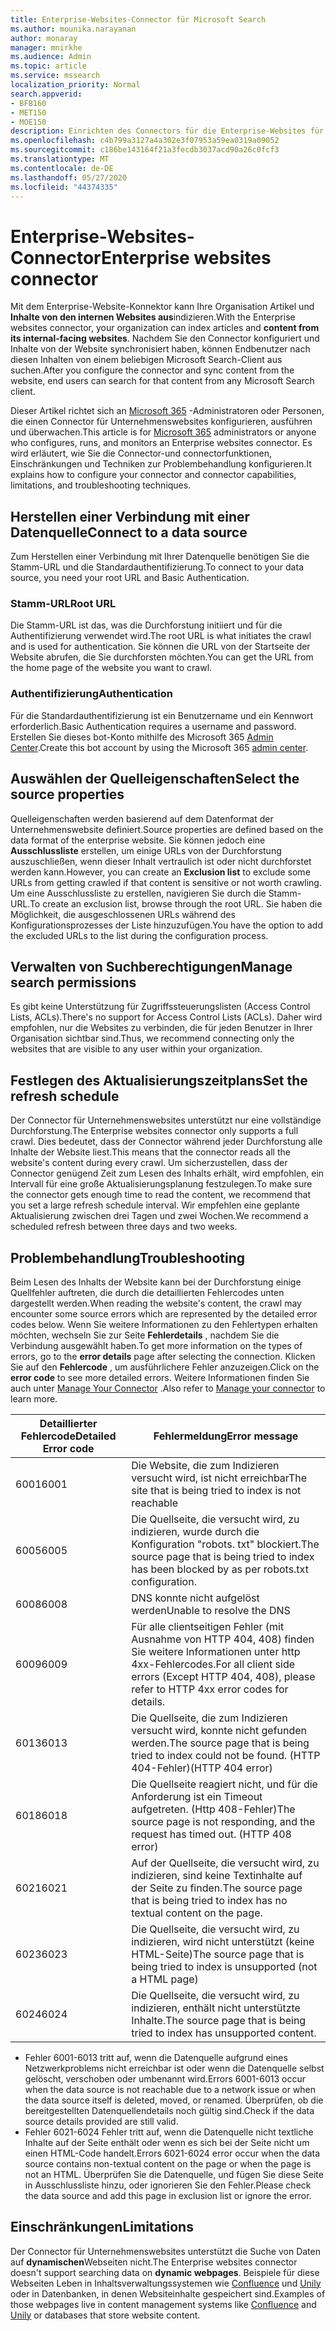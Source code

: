 ```yaml
---
title: Enterprise-Websites-Connector für Microsoft Search
ms.author: mounika.narayanan
author: monaray
manager: mnirkhe
ms.audience: Admin
ms.topic: article
ms.service: mssearch
localization_priority: Normal
search.appverid:
- BFB160
- MET150
- MOE150
description: Einrichten des Connectors für die Enterprise-Websites für Microsoft Search
ms.openlocfilehash: c4b799a3127a4a302e3f07953a59ea0319a09052
ms.sourcegitcommit: c186be143164f21a3fecdb3037acd90a26c0fcf3
ms.translationtype: MT
ms.contentlocale: de-DE
ms.lasthandoff: 05/27/2020
ms.locfileid: "44374335"
---
```

# <a name="enterprise-websites-connector"></a><span data-ttu-id="2179f-103">Enterprise-Websites-Connector</span><span class="sxs-lookup"><span data-stu-id="2179f-103">Enterprise websites connector</span></span>

<span data-ttu-id="2179f-104">Mit dem Enterprise-Website-Konnektor kann Ihre Organisation Artikel und **Inhalte von den internen Websites aus**indizieren.</span><span class="sxs-lookup"><span data-stu-id="2179f-104">With the Enterprise websites connector, your organization can index articles and **content from its internal-facing websites**.</span></span> <span data-ttu-id="2179f-105">Nachdem Sie den Connector konfiguriert und Inhalte von der Website synchronisiert haben, können Endbenutzer nach diesen Inhalten von einem beliebigen Microsoft Search-Client aus suchen.</span><span class="sxs-lookup"><span data-stu-id="2179f-105">After you configure the connector and sync content from the website, end users can search for that content from any Microsoft Search client.</span></span>

<span data-ttu-id="2179f-106">Dieser Artikel richtet sich an [Microsoft 365](https://www.microsoft.com/microsoft-365) -Administratoren oder Personen, die einen Connector für Unternehmenswebsites konfigurieren, ausführen und überwachen.</span><span class="sxs-lookup"><span data-stu-id="2179f-106">This article is for [Microsoft 365](https://www.microsoft.com/microsoft-365) administrators or anyone who configures, runs, and monitors an Enterprise websites connector.</span></span> <span data-ttu-id="2179f-107">Es wird erläutert, wie Sie die Connector-und connectorfunktionen, Einschränkungen und Techniken zur Problembehandlung konfigurieren.</span><span class="sxs-lookup"><span data-stu-id="2179f-107">It explains how to configure your connector and connector capabilities, limitations, and troubleshooting techniques.</span></span>  

## <a name="connect-to-a-data-source"></a><span data-ttu-id="2179f-108">Herstellen einer Verbindung mit einer Datenquelle</span><span class="sxs-lookup"><span data-stu-id="2179f-108">Connect to a data source</span></span> 
<span data-ttu-id="2179f-109">Zum Herstellen einer Verbindung mit Ihrer Datenquelle benötigen Sie die Stamm-URL und die Standardauthentifizierung.</span><span class="sxs-lookup"><span data-stu-id="2179f-109">To connect to your data source, you need your root URL and Basic Authentication.</span></span>

### <a name="root-url"></a><span data-ttu-id="2179f-110">Stamm-URL</span><span class="sxs-lookup"><span data-stu-id="2179f-110">Root URL</span></span>
<span data-ttu-id="2179f-111">Die Stamm-URL ist das, was die Durchforstung initiiert und für die Authentifizierung verwendet wird.</span><span class="sxs-lookup"><span data-stu-id="2179f-111">The root URL is what initiates the crawl and is used for authentication.</span></span> <span data-ttu-id="2179f-112">Sie können die URL von der Startseite der Website abrufen, die Sie durchforsten möchten.</span><span class="sxs-lookup"><span data-stu-id="2179f-112">You can get the URL from the home page of the website you want to crawl.</span></span>

### <a name="authentication"></a><span data-ttu-id="2179f-113">Authentifizierung</span><span class="sxs-lookup"><span data-stu-id="2179f-113">Authentication</span></span> 
<span data-ttu-id="2179f-114">Für die Standardauthentifizierung ist ein Benutzername und ein Kennwort erforderlich.</span><span class="sxs-lookup"><span data-stu-id="2179f-114">Basic Authentication requires a username and password.</span></span> <span data-ttu-id="2179f-115">Erstellen Sie dieses bot-Konto mithilfe des Microsoft 365 [Admin Center](https://admin.microsoft.com).</span><span class="sxs-lookup"><span data-stu-id="2179f-115">Create this bot account by using the Microsoft 365 [admin center](https://admin.microsoft.com).</span></span>

## <a name="select-the-source-properties"></a><span data-ttu-id="2179f-116">Auswählen der Quelleigenschaften</span><span class="sxs-lookup"><span data-stu-id="2179f-116">Select the source properties</span></span> 
<span data-ttu-id="2179f-117">Quelleigenschaften werden basierend auf dem Datenformat der Unternehmenswebsite definiert.</span><span class="sxs-lookup"><span data-stu-id="2179f-117">Source properties are defined based on the data format of the enterprise website.</span></span> <span data-ttu-id="2179f-118">Sie können jedoch eine **Ausschlussliste** erstellen, um einige URLs von der Durchforstung auszuschließen, wenn dieser Inhalt vertraulich ist oder nicht durchforstet werden kann.</span><span class="sxs-lookup"><span data-stu-id="2179f-118">However, you can create an **Exclusion list** to exclude some URLs from getting crawled if that content is sensitive or not worth crawling.</span></span> <span data-ttu-id="2179f-119">Um eine Ausschlussliste zu erstellen, navigieren Sie durch die Stamm-URL.</span><span class="sxs-lookup"><span data-stu-id="2179f-119">To create an exclusion list, browse through the root URL.</span></span> <span data-ttu-id="2179f-120">Sie haben die Möglichkeit, die ausgeschlossenen URLs während des Konfigurationsprozesses der Liste hinzuzufügen.</span><span class="sxs-lookup"><span data-stu-id="2179f-120">You have the option to add the excluded URLs to the list during the configuration process.</span></span>

## <a name="manage-search-permissions"></a><span data-ttu-id="2179f-121">Verwalten von Suchberechtigungen</span><span class="sxs-lookup"><span data-stu-id="2179f-121">Manage search permissions</span></span> 
<span data-ttu-id="2179f-122">Es gibt keine Unterstützung für Zugriffssteuerungslisten (Access Control Lists, ACLs).</span><span class="sxs-lookup"><span data-stu-id="2179f-122">There's no support for Access Control Lists (ACLs).</span></span> <span data-ttu-id="2179f-123">Daher wird empfohlen, nur die Websites zu verbinden, die für jeden Benutzer in Ihrer Organisation sichtbar sind.</span><span class="sxs-lookup"><span data-stu-id="2179f-123">Thus, we recommend connecting only the websites that are visible to any user within your organization.</span></span>

## <a name="set-the-refresh-schedule"></a><span data-ttu-id="2179f-124">Festlegen des Aktualisierungszeitplans</span><span class="sxs-lookup"><span data-stu-id="2179f-124">Set the refresh schedule</span></span>
<span data-ttu-id="2179f-125">Der Connector für Unternehmenswebsites unterstützt nur eine vollständige Durchforstung.</span><span class="sxs-lookup"><span data-stu-id="2179f-125">The Enterprise websites connector only supports a full crawl.</span></span> <span data-ttu-id="2179f-126">Dies bedeutet, dass der Connector während jeder Durchforstung alle Inhalte der Website liest.</span><span class="sxs-lookup"><span data-stu-id="2179f-126">This means that the connector reads all the website's content during every crawl.</span></span> <span data-ttu-id="2179f-127">Um sicherzustellen, dass der Connector genügend Zeit zum Lesen des Inhalts erhält, wird empfohlen, ein Intervall für eine große Aktualisierungsplanung festzulegen.</span><span class="sxs-lookup"><span data-stu-id="2179f-127">To make sure the connector gets enough time to read the content, we recommend that you set a large refresh schedule interval.</span></span> <span data-ttu-id="2179f-128">Wir empfehlen eine geplante Aktualisierung zwischen drei Tagen und zwei Wochen.</span><span class="sxs-lookup"><span data-stu-id="2179f-128">We recommend a scheduled refresh between three days and two weeks.</span></span> 

## <a name="troubleshooting"></a><span data-ttu-id="2179f-129">Problembehandlung</span><span class="sxs-lookup"><span data-stu-id="2179f-129">Troubleshooting</span></span>
<span data-ttu-id="2179f-130">Beim Lesen des Inhalts der Website kann bei der Durchforstung einige Quellfehler auftreten, die durch die detaillierten Fehlercodes unten dargestellt werden.</span><span class="sxs-lookup"><span data-stu-id="2179f-130">When reading the website's content, the crawl may encounter some source errors which are represented by the detailed error codes below.</span></span> <span data-ttu-id="2179f-131">Wenn Sie weitere Informationen zu den Fehlertypen erhalten möchten, wechseln Sie zur Seite **Fehlerdetails** , nachdem Sie die Verbindung ausgewählt haben.</span><span class="sxs-lookup"><span data-stu-id="2179f-131">To get more information on the types of errors, go to the **error details** page after selecting the connection.</span></span> <span data-ttu-id="2179f-132">Klicken Sie auf den **Fehlercode** , um ausführlichere Fehler anzuzeigen.</span><span class="sxs-lookup"><span data-stu-id="2179f-132">Click on the **error code** to see more detailed errors.</span></span> <span data-ttu-id="2179f-133">Weitere Informationen finden Sie auch unter [Manage Your Connector](https://docs.microsoft.com/microsoftsearch/manage-connector) .</span><span class="sxs-lookup"><span data-stu-id="2179f-133">Also refer to [Manage your connector](https://docs.microsoft.com/microsoftsearch/manage-connector) to learn more.</span></span>

 <span data-ttu-id="2179f-134">**Detaillierter Fehlercode**</span><span class="sxs-lookup"><span data-stu-id="2179f-134">**Detailed Error code**</span></span> | <span data-ttu-id="2179f-135">**Fehlermeldung**</span><span class="sxs-lookup"><span data-stu-id="2179f-135">**Error message**</span></span>
 --- | --- 
 <span data-ttu-id="2179f-136">6001</span><span class="sxs-lookup"><span data-stu-id="2179f-136">6001</span></span>   | <span data-ttu-id="2179f-137">Die Website, die zum Indizieren versucht wird, ist nicht erreichbar</span><span class="sxs-lookup"><span data-stu-id="2179f-137">The site that is being tried to index is not reachable</span></span> 
 <span data-ttu-id="2179f-138">6005</span><span class="sxs-lookup"><span data-stu-id="2179f-138">6005</span></span> | <span data-ttu-id="2179f-139">Die Quellseite, die versucht wird, zu indizieren, wurde durch die Konfiguration "robots. txt" blockiert.</span><span class="sxs-lookup"><span data-stu-id="2179f-139">The source page that is being tried to index has been blocked by as per robots.txt configuration.</span></span>
 <span data-ttu-id="2179f-140">6008</span><span class="sxs-lookup"><span data-stu-id="2179f-140">6008</span></span> | <span data-ttu-id="2179f-141">DNS konnte nicht aufgelöst werden</span><span class="sxs-lookup"><span data-stu-id="2179f-141">Unable to resolve the DNS</span></span>
 <span data-ttu-id="2179f-142">6009</span><span class="sxs-lookup"><span data-stu-id="2179f-142">6009</span></span> | <span data-ttu-id="2179f-143">Für alle clientseitigen Fehler (mit Ausnahme von HTTP 404, 408) finden Sie weitere Informationen unter http 4xx-Fehlercodes.</span><span class="sxs-lookup"><span data-stu-id="2179f-143">For all client side errors (Except HTTP 404, 408), please refer to HTTP 4xx error codes for details.</span></span>
 <span data-ttu-id="2179f-144">6013</span><span class="sxs-lookup"><span data-stu-id="2179f-144">6013</span></span> | <span data-ttu-id="2179f-145">Die Quellseite, die zum Indizieren versucht wird, konnte nicht gefunden werden.</span><span class="sxs-lookup"><span data-stu-id="2179f-145">The source page that is being tried to index could not be found.</span></span> <span data-ttu-id="2179f-146">(HTTP 404-Fehler)</span><span class="sxs-lookup"><span data-stu-id="2179f-146">(HTTP 404 error)</span></span>
 <span data-ttu-id="2179f-147">6018</span><span class="sxs-lookup"><span data-stu-id="2179f-147">6018</span></span> | <span data-ttu-id="2179f-148">Die Quellseite reagiert nicht, und für die Anforderung ist ein Timeout aufgetreten. (Http 408-Fehler)</span><span class="sxs-lookup"><span data-stu-id="2179f-148">The source page is not responding, and the request has timed out. (HTTP 408 error)</span></span>
 <span data-ttu-id="2179f-149">6021</span><span class="sxs-lookup"><span data-stu-id="2179f-149">6021</span></span> | <span data-ttu-id="2179f-150">Auf der Quellseite, die versucht wird, zu indizieren, sind keine Textinhalte auf der Seite zu finden.</span><span class="sxs-lookup"><span data-stu-id="2179f-150">The source page that is being tried to index has no textual content on the page.</span></span>
 <span data-ttu-id="2179f-151">6023</span><span class="sxs-lookup"><span data-stu-id="2179f-151">6023</span></span> | <span data-ttu-id="2179f-152">Die Quellseite, die versucht wird, zu indizieren, wird nicht unterstützt (keine HTML-Seite)</span><span class="sxs-lookup"><span data-stu-id="2179f-152">The source page that is being tried to index is unsupported (not a HTML page)</span></span>
 <span data-ttu-id="2179f-153">6024</span><span class="sxs-lookup"><span data-stu-id="2179f-153">6024</span></span> | <span data-ttu-id="2179f-154">Die Quellseite, die versucht wird, zu indizieren, enthält nicht unterstützte Inhalte.</span><span class="sxs-lookup"><span data-stu-id="2179f-154">The source page that is being tried to index has unsupported content.</span></span>

* <span data-ttu-id="2179f-155">Fehler 6001-6013 tritt auf, wenn die Datenquelle aufgrund eines Netzwerkproblems nicht erreichbar ist oder wenn die Datenquelle selbst gelöscht, verschoben oder umbenannt wird.</span><span class="sxs-lookup"><span data-stu-id="2179f-155">Errors 6001-6013 occur when the data source is not reachable due to a network issue or when the data source itself is deleted, moved, or renamed.</span></span> <span data-ttu-id="2179f-156">Überprüfen, ob die bereitgestellten Datenquellendetails noch gültig sind.</span><span class="sxs-lookup"><span data-stu-id="2179f-156">Check if the data source details provided are still valid.</span></span>
* <span data-ttu-id="2179f-157">Fehler 6021-6024 Fehler tritt auf, wenn die Datenquelle nicht textliche Inhalte auf der Seite enthält oder wenn es sich bei der Seite nicht um einen HTML-Code handelt.</span><span class="sxs-lookup"><span data-stu-id="2179f-157">Errors 6021-6024 error occur when the data source contains non-textual content on the page or when the page is not an HTML.</span></span> <span data-ttu-id="2179f-158">Überprüfen Sie die Datenquelle, und fügen Sie diese Seite in Ausschlussliste hinzu, oder ignorieren Sie den Fehler.</span><span class="sxs-lookup"><span data-stu-id="2179f-158">Please check the data source and add this page in exclusion list or ignore the error.</span></span>

## <a name="limitations"></a><span data-ttu-id="2179f-159">Einschränkungen</span><span class="sxs-lookup"><span data-stu-id="2179f-159">Limitations</span></span>
<span data-ttu-id="2179f-160">Der Connector für Unternehmenswebsites unterstützt die Suche von Daten auf **dynamischen**Webseiten nicht.</span><span class="sxs-lookup"><span data-stu-id="2179f-160">The Enterprise websites connector doesn't support searching data on **dynamic webpages**.</span></span> <span data-ttu-id="2179f-161">Beispiele für diese Webseiten Leben in Inhaltsverwaltungssystemen wie [Confluence](https://www.atlassian.com/software/confluence) und [Unily](https://www.unily.com/) oder in Datenbanken, in denen Websiteinhalte gespeichert sind.</span><span class="sxs-lookup"><span data-stu-id="2179f-161">Examples of those webpages live in content management systems like [Confluence](https://www.atlassian.com/software/confluence) and [Unily](https://www.unily.com/) or databases that store website content.</span></span>
